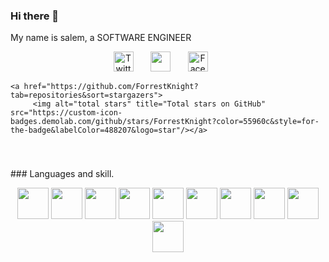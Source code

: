 ### Hi there 👋
My name is salem, a SOFTWARE ENGINEER 


<!-- Social icons section -->
<p align="center">
  <a href="https://twitter.com/melas_sa1"><img width="32px" alt="Twitter" title="Twitter" src="https://www.svgrepo.com/show/452123/twitter.svg"/></a>
  &#8287;&#8287;&#8287;&#8287;&#8287;
  <a href="https://www.instagram.com/melas_sa/" alt="Instagram" title="Instagram"><img width="32px" src="https://www.svgrepo.com/show/28697/instagram.svg"/></a>
  &#8287;&#8287;&#8287;&#8287;&#8287;
  <a href="https://web.facebook.com/profile.php?id=100007259927726"><img width="32px" alt="Facebook" src="https://www.svgrepo.com/show/448224/facebook.svg"></a>
  &#8287;&#8287;&#8287;&#8287;&#8287;
  
    <a href="https://github.com/ForrestKnight?tab=repositories&sort=stargazers">
         <img alt="total stars" title="Total stars on GitHub" src="https://custom-icon-badges.demolab.com/github/stars/ForrestKnight?color=55960c&style=for-the-badge&labelColor=488207&logo=star"/></a>
</p>
<br/>



<h3 width="100%" height="5px" background-color="red"></h3>
### Languages and skill.

<p align="center">
<img width="50px" src="https://cdn.jsdelivr.net/gh/devicons/devicon/icons/nodejs/nodejs-original-wordmark.svg" />
 
<img width="50px" src="https://cdn.jsdelivr.net/gh/devicons/devicon/icons/c/c-original.svg" />
  
<img width="50px" src="https://cdn.jsdelivr.net/gh/devicons/devicon/icons/python/python-original-wordmark.svg" />
  
 <img width="50px" src="https://cdn.jsdelivr.net/gh/devicons/devicon/icons/html5/html5-original.svg" />
  
<img width="50px" src="https://cdn.jsdelivr.net/gh/devicons/devicon/icons/css3/css3-original-wordmark.svg" />
          
<img width="50px" src="https://cdn.jsdelivr.net/gh/devicons/devicon/icons/react/react-original-wordmark.svg" />
          
 <img width="50px" src="https://cdn.jsdelivr.net/gh/devicons/devicon/icons/tailwindcss/tailwindcss-original-wordmark.svg" />
          
 <img width="50px" src="https://cdn.jsdelivr.net/gh/devicons/devicon/icons/javascript/javascript-original.svg" />
  
 <img width="50px" src="https://cdn.jsdelivr.net/gh/devicons/devicon/icons/typescript/typescript-original.svg" />
  
 <img width="50px" src="https://cdn.jsdelivr.net/gh/devicons/devicon/icons/sass/sass-original.svg" />
          
 

 </p>
 
 


